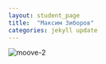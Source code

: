 ```yaml
---
layout: student_page
title:  "Максим Зиборов"
categories: jekyll update
---
```

<img class="img-fluid" src="/img/posts/Максим Зиборов.pngg" alt="moove-2">
